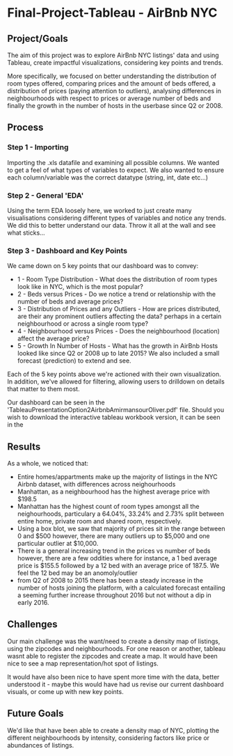 # Final-Project-Tableau - AirBnb NYC

## Project/Goals
The aim of this project was to explore AirBnb NYC listings' data and using Tableau, create impactful visualizations, considering key points and trends. 

More specifically, we focused on better understanding the distribution of room types offered, comparing prices and the amount of beds offered, a distribution of prices (paying attention to outliers), analysing differences in neighbourhoods with respect to prices or average number of beds and finally the growth in the number of hosts in the userbase since Q2 or 2008.

## Process
### Step 1 - Importing
Importing the .xls datafile and examining all possible columns. We wanted to get a feel of what types of variables to expect. We also wanted to ensure each column/variable was the correct datatype (string, int, date etc...)

### Step 2 - General 'EDA'
Using the term EDA loosely here, we worked to just create many visualisations considering different types of variables and notice any trends. We did this to better understand our data. Throw it all at the wall and see what sticks...

### Step 3 - Dashboard and Key Points
We came down on 5 key points that our dashboard was to convey:

  * 1 - Room Type Distribution - What does the distribution of room types look like in NYC, which is the most popular?
  * 2 - Beds versus Prices - Do we notice a trend or relationship with the number of beds and average prices?
  * 3 - Distribution of Prices and any Outliers - How are prices distributed, are their any prominent outliers affecting the data? perhaps in a certain neighbourhood or across a single room type?
  * 4 - Neighbourhood versus Prices - Does the neighbourhood (location) affect the average price?
  * 5 - Growth In Number of Hosts - What has the growth in AirBnb Hosts looked like since Q2 or 2008 up to late 2015? We also included a small forecast (prediction) to extend and see.

Each of the 5 key points above we're actioned with their own visualization. In addition, we've allowed for filtering, allowing users to drilldown on details that matter to them most.

Our dashboard can be seen in the 'TableauPresentationOption2AirbnbAmirmansourOliver.pdf' file. Should you wish to download the interactive tableau workbook version, it can be seen in the

## Results
As a whole, we noticed that:

  * Entire homes/appartments make up the majority of listings in the NYC Airbnb dataset, with differences across neighourhoods
  * Manhattan, as a neighbourhood has the highest average price with $198.5
  * Manhattan has the highest count of room types amongst all the neighourhoods, particulary a 64.04%, 33.24% and 2.73% split between entire home, private room and shared room, respectively.
  * Using a box blot, we saw that majority of prices sit in the range between 0 and $500 however, there are many outliers up to $5,000 and one particular outlier at $10,000.
  * There is a general increasing trend in the prices vs number of beds however, there are a few oddities where for instance, a 1 bed average price is $155.5 followed by a 12 bed with an average price of 187.5. We feel the 12 bed may be an anomoly/outlier
  * from Q2 of 2008 to 2015 there has been a steady increase in the number of hosts joining the platform, with a calculated forecast entailing a seeming further increase throughout 2016 but not without a dip in early 2016.

## Challenges 
Our main challenge was the want/need to create a density map of listings, using the zipcodes and neighbourhoods. For one reason or another, tableau wasnt able to register the zipcodes and create a map. It would have been nice to see a map representation/hot spot of listings.

It would have also been nice to have spent more time with the data, better understood it - maybe this would have had us revise our current dashboard visuals, or come up with new key points.

## Future Goals
We'd like that have been able to create a density map of NYC, plotting the different neighbourhoods by intensity, considering factors like price or abundances of listings.
